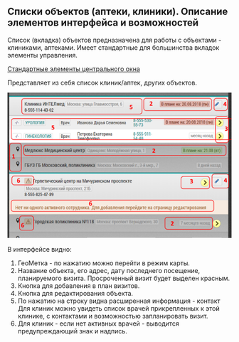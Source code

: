 ## Списки объектов (аптеки, клиники). Описание элементов интерфейса и возможностей

Список (вкладка) объектов предназначена для работы с объектами - клиниками, аптеками.
Имеет стандартные для большинства вкладок элементы управления.

[Стандартные элементы центрального окна](rep-planning-central-block.md)

Представляет из себя список клиник/аптек, других объектов.

![](../images/rep-planning-central-block-objects.png)

В интерфейсе видно:
  1. ГеоМетка - по нажатию можно перейти в режим карты.
  2. Название объекта, его адрес, дату последнего посещение, 
  планируемого визита. Просроченный визит будет выделен красным.
  3. Кнопка для добавления в план визитов.
  4. Кнопка для редактирования объекта.
  5. По нажатию на строку видна расширенная информация - контакт
  Для клиник можно увидеть список врачей прикрепленных к этой клинике, с контактами 
  и возможностью запланировать визит.
  6. Для клиник - если нет активных врачей - выводится 
  предупреждающий знак и надпись.
